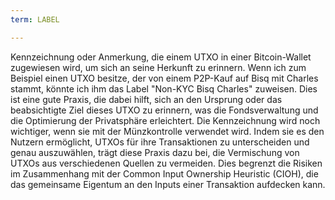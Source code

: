 ```yaml
---
term: LABEL

---
```

Kennzeichnung oder Anmerkung, die einem UTXO in einer Bitcoin-Wallet zugewiesen wird, um sich an seine Herkunft zu erinnern. Wenn ich zum Beispiel einen UTXO besitze, der von einem P2P-Kauf auf Bisq mit Charles stammt, könnte ich ihm das Label "Non-KYC Bisq Charles" zuweisen. Dies ist eine gute Praxis, die dabei hilft, sich an den Ursprung oder das beabsichtigte Ziel dieses UTXO zu erinnern, was die Fondsverwaltung und die Optimierung der Privatsphäre erleichtert. Die Kennzeichnung wird noch wichtiger, wenn sie mit der Münzkontrolle verwendet wird. Indem sie es den Nutzern ermöglicht, UTXOs für ihre Transaktionen zu unterscheiden und genau auszuwählen, trägt diese Praxis dazu bei, die Vermischung von UTXOs aus verschiedenen Quellen zu vermeiden. Dies begrenzt die Risiken im Zusammenhang mit der Common Input Ownership Heuristic (CIOH), die das gemeinsame Eigentum an den Inputs einer Transaktion aufdecken kann.